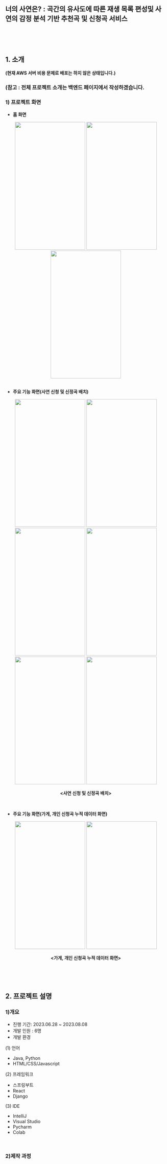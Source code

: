 ## 너의 사연은? :  곡간의 유사도에 따른 재생 목록 편성및 사연의 감정 분석 기반 추천곡 및 신청곡 서비스

<br/> <br/> <br/>

## 1. 소개

**(현재 AWS 서버 비용 문제로 배포는 하지 않은 상태입니다.)**

### (참고 : 전체 프로젝트 소개는 백엔드 페이지에서 작성하겠습니다.


### 1) 프로젝트 화면

* **홈 화면**
<div align="center">
<img src="https://github.com/MeanOfRedStone/story-backend/assets/128448869/8dd4e07b-69c4-41ce-98a0-5351ac93755f" width="220" height="400" />

<img src="https://github.com/MeanOfRedStone/story-backend/assets/128448869/fd63749e-2dae-42e4-b8ce-d479f2f07267" width="220" height="400" />

<img src="https://github.com/MeanOfRedStone/story-backend/assets/128448869/32d6eea8-6984-418d-a9cc-daf876f95155" width="220" height="400" />
</div>

<br/>

* **주요 기능 화면(사연 신청 및 신정곡 배치)**
<div align="center">
<img src="https://github.com/MeanOfRedStone/story-backend/assets/128448869/ace1fd5a-4196-458e-8b10-c1737c356350" width="220" height="400" />

<img src="https://github.com/MeanOfRedStone/story-backend/assets/128448869/678b1751-47c9-4c8e-b8e7-959f041470ca" width="220" height="400" />

<img src="https://github.com/MeanOfRedStone/story-backend/assets/128448869/956edf9e-15f4-46f6-a862-ab0394bddd0a" width="220" height="400" />

<img src="https://github.com/MeanOfRedStone/story-backend/assets/128448869/f3926051-9296-41d9-9cec-ce3f3e508d67" width="220" height="400" />

<img src="https://github.com/MeanOfRedStone/story-backend/assets/128448869/ada3d85e-d8fd-4d86-9ffc-56b85fcfe20d" width="220" height="400" />

<img src="https://github.com/MeanOfRedStone/story-backend/assets/128448869/fc962bff-fb8f-4d52-8ddf-bc7ee82b9675" width="220" height="400" />
<br/>

**<사연 신청 및 신정곡 배치>**
</div>

<br/>

* **주요 기능 화면(가게, 개인 신청곡 누적 데이터 화면)**
<div align="center">
<img src="https://github.com/MeanOfRedStone/story-backend/assets/128448869/93a32926-9a79-4844-8ac3-3349b2a6b25c" width="220" height="400" />

<img src="https://github.com/MeanOfRedStone/story-backend/assets/128448869/0f566165-b2fe-4896-bdcc-a061a7667422" width="220" height="400" />


<br/>

**<가게, 개인 신청곡 누적 데이터 화면>**
</div>

<br/> <br/> <br/>

## 2. 프로젝트 설명

### 1)개요
* 진행 기간: 2023.06.28 ~ 2023.08.08
* 개발 인원 : 6명
* 개발 환경

(1) 언어
- Java, Python
- HTML/CSS/Javascript

(2) 프레임워크
- 스프링부트
- React
- Django

(3) IDE
- IntelliJ
- Visual Studio
- Pycharm
- Colab

<br/>

### 2)제작 과정




